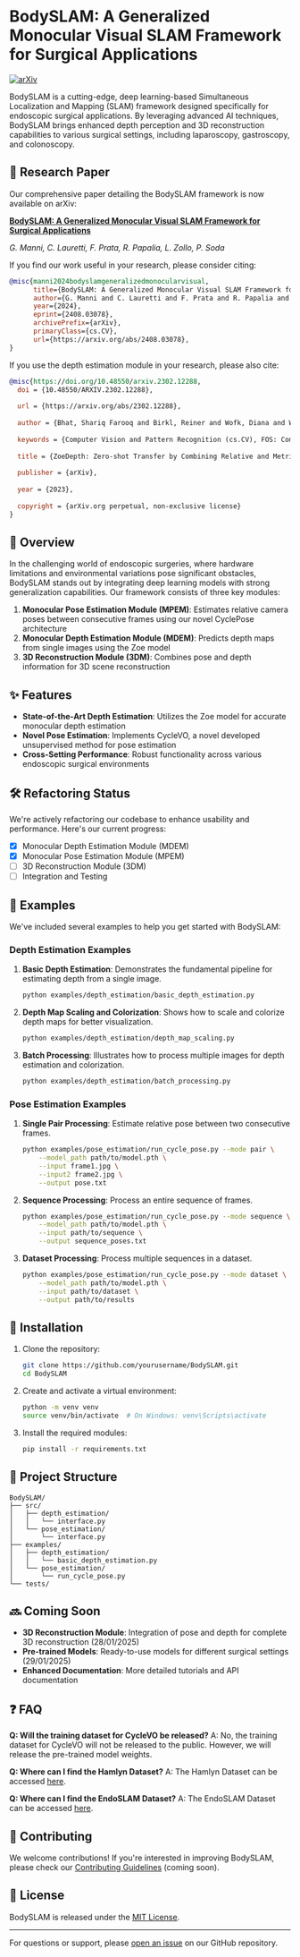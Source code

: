 # BodySLAM: A Generalized Monocular Visual SLAM Framework for Surgical Applications

[![arXiv](https://img.shields.io/badge/arXiv-2408.03078-b31b1b.svg)](https://arxiv.org/abs/2408.03078)

BodySLAM is a cutting-edge, deep learning-based Simultaneous Localization and Mapping (SLAM) framework designed specifically for endoscopic surgical applications. By leveraging advanced AI techniques, BodySLAM brings enhanced depth perception and 3D reconstruction capabilities to various surgical settings, including laparoscopy, gastroscopy, and colonoscopy.

## 📄 Research Paper

Our comprehensive paper detailing the BodySLAM framework is now available on arXiv:

**[BodySLAM: A Generalized Monocular Visual SLAM Framework for Surgical Applications](https://arxiv.org/abs/2408.03078)**

*G. Manni, C. Lauretti, F. Prata, R. Papalia, L. Zollo, P. Soda*

If you find our work useful in your research, please consider citing:

```bibtex
@misc{manni2024bodyslamgeneralizedmonocularvisual,
      title={BodySLAM: A Generalized Monocular Visual SLAM Framework for Surgical Applications}, 
      author={G. Manni and C. Lauretti and F. Prata and R. Papalia and L. Zollo and P. Soda},
      year={2024},
      eprint={2408.03078},
      archivePrefix={arXiv},
      primaryClass={cs.CV},
      url={https://arxiv.org/abs/2408.03078}, 
}
```

If you use the depth estimation module in your research, please also cite:

```bibtex
@misc{https://doi.org/10.48550/arxiv.2302.12288,
  doi = {10.48550/ARXIV.2302.12288},
  
  url = {https://arxiv.org/abs/2302.12288},
  
  author = {Bhat, Shariq Farooq and Birkl, Reiner and Wofk, Diana and Wonka, Peter and Müller, Matthias},
  
  keywords = {Computer Vision and Pattern Recognition (cs.CV), FOS: Computer and information sciences, FOS: Computer and information sciences},
  
  title = {ZoeDepth: Zero-shot Transfer by Combining Relative and Metric Depth},
  
  publisher = {arXiv},
  
  year = {2023},
  
  copyright = {arXiv.org perpetual, non-exclusive license}
}
```

## 🚀 Overview

In the challenging world of endoscopic surgeries, where hardware limitations and environmental variations pose significant obstacles, BodySLAM stands out by integrating deep learning models with strong generalization capabilities. Our framework consists of three key modules:

1. **Monocular Pose Estimation Module (MPEM)**: Estimates relative camera poses between consecutive frames using our novel CyclePose architecture
2. **Monocular Depth Estimation Module (MDEM)**: Predicts depth maps from single images using the Zoe model
3. **3D Reconstruction Module (3DM)**: Combines pose and depth information for 3D scene reconstruction

## ✨ Features

- **State-of-the-Art Depth Estimation**: Utilizes the Zoe model for accurate monocular depth estimation
- **Novel Pose Estimation**: Implements CycleVO, a novel developed unsupervised method for pose estimation
- **Cross-Setting Performance**: Robust functionality across various endoscopic surgical environments

## 🛠 Refactoring Status

We're actively refactoring our codebase to enhance usability and performance. Here's our current progress:

- [x] Monocular Depth Estimation Module (MDEM)
- [x] Monocular Pose Estimation Module (MPEM)
- [ ] 3D Reconstruction Module (3DM)
- [ ] Integration and Testing

## 📘 Examples

We've included several examples to help you get started with BodySLAM:

### Depth Estimation Examples
1. **Basic Depth Estimation**: Demonstrates the fundamental pipeline for estimating depth from a single image.
   ```bash
   python examples/depth_estimation/basic_depth_estimation.py
   ```

2. **Depth Map Scaling and Colorization**: Shows how to scale and colorize depth maps for better visualization.
   ```bash
   python examples/depth_estimation/depth_map_scaling.py
   ```

3. **Batch Processing**: Illustrates how to process multiple images for depth estimation and colorization.
   ```bash
   python examples/depth_estimation/batch_processing.py
   ```

### Pose Estimation Examples
1. **Single Pair Processing**: Estimate relative pose between two consecutive frames.
   ```bash
   python examples/pose_estimation/run_cycle_pose.py --mode pair \
       --model_path path/to/model.pth \
       --input frame1.jpg \
       --input2 frame2.jpg \
       --output pose.txt
   ```

2. **Sequence Processing**: Process an entire sequence of frames.
   ```bash
   python examples/pose_estimation/run_cycle_pose.py --mode sequence \
       --model_path path/to/model.pth \
       --input path/to/sequence \
       --output sequence_poses.txt
   ```

3. **Dataset Processing**: Process multiple sequences in a dataset.
   ```bash
   python examples/pose_estimation/run_cycle_pose.py --mode dataset \
       --model_path path/to/model.pth \
       --input path/to/dataset \
       --output path/to/results
   ```

## 🚀 Installation

1. Clone the repository:
   ```bash
   git clone https://github.com/yourusername/BodySLAM.git
   cd BodySLAM
   ```

2. Create and activate a virtual environment:
   ```bash
   python -m venv venv
   source venv/bin/activate  # On Windows: venv\Scripts\activate
   ```

3. Install the required modules:
   ```bash
   pip install -r requirements.txt
   ```

## 🔧 Project Structure

```
BodySLAM/
├── src/
│   ├── depth_estimation/
│   │   └── interface.py
│   └── pose_estimation/
│       └── interface.py
├── examples/
│   ├── depth_estimation/
│   │   └── basic_depth_estimation.py
│   └── pose_estimation/
│       └── run_cycle_pose.py
└── tests/
```

## 🔜 Coming Soon

- **3D Reconstruction Module**: Integration of pose and depth for complete 3D reconstruction (28/01/2025)
- **Pre-trained Models**: Ready-to-use models for different surgical settings (29/01/2025)
- **Enhanced Documentation**: More detailed tutorials and API documentation

## ❓ FAQ

**Q: Will the training dataset for CycleVO be released?**
A: No, the training dataset for CycleVO will not be released to the public. However, we will release the pre-trained model weights.

**Q: Where can I find the Hamlyn Dataset?**
A: The Hamlyn Dataset can be accessed [here](https://unizares-my.sharepoint.com/personal/recasens_unizar_es/_layouts/15/onedrive.aspx?id=%2Fpersonal%2Frecasens%5Funizar%5Fes%2FDocuments%2FDoctorado%2FEndo%2DDepth%2Dand%2DMotion%2FOpen%20access%20files%2Fhamlyn%5Fdata&ga=1).

**Q: Where can I find the EndoSLAM Dataset?**
A: The EndoSLAM Dataset can be accessed [here](https://github.com/CapsuleEndoscope/EndoSLAM).

## 🤝 Contributing

We welcome contributions! If you're interested in improving BodySLAM, please check our [Contributing Guidelines](CONTRIBUTING.md) (coming soon).

## 📄 License

BodySLAM is released under the [MIT License](LICENSE).

---

For questions or support, please [open an issue](https://github.com/yourusername/BodySLAM/issues) on our GitHub repository.
